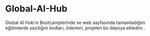 # Global-AI-Hub
Global AI Hub'ın Bootcamplerinde ve web sayfasında tamamladığım eğitimlerde yazdığım kodları, ödevleri, projeleri bu depoya ekledim .

